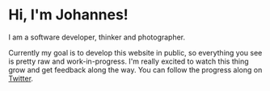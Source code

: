 # Hi, I'm Johannes!
I am a software developer, thinker and photographer.

Currently my goal is to develop this website in public, so everything you see is pretty raw and work-in-progress. I'm really excited to watch this thing grow and get feedback along the way. You can follow the progress along on [Twitter](https://twitter.com/27leaves).